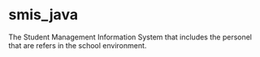# smis_java
The Student Management Information System that includes the personel that are refers in the school environment.

